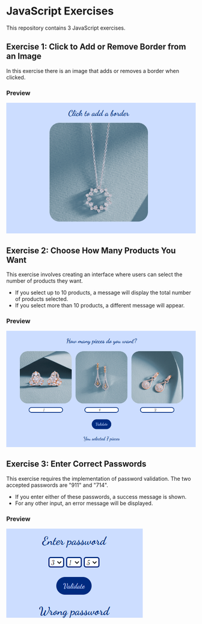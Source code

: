 # JavaScript Exercises

This repository contains 3 JavaScript exercises.

## Exercise 1: Click to Add or Remove Border from an Image

In this exercise there is an image that adds or removes a border when clicked.

### Preview

![Exercise 1 Preview](assets/img/preview1.png)

## Exercise 2: Choose How Many Products You Want

This exercise involves creating an interface where users can select the number of products they want.

- If you select up to 10 products, a message will display the total number of products selected.
- If you select more than 10 products, a different message will appear.

### Preview

![Exercise 2 Preview](assets/img/preview2.png)


## Exercise 3: Enter Correct Passwords

This exercise requires the implementation of password validation. The two accepted passwords are "911" and "714".

- If you enter either of these passwords, a success message is shown.
- For any other input, an error message will be displayed.

### Preview

![Exercise 3 Preview](assets/img/preview3.png)

